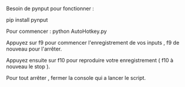 Besoin de pynput pour fonctionner :

pip install pynput

Pour commencer : python AutoHotkey.py

Appuyez sur f9 pour commencer l'enregistrement de vos inputs , f9 de nouveau pour l'arrêter.

Appuyez ensuite sur f10 pour reproduire votre enregistrement ( f10 à nouveau le stop ).

Pour tout arrêter , fermer la console qui a lancer le script.